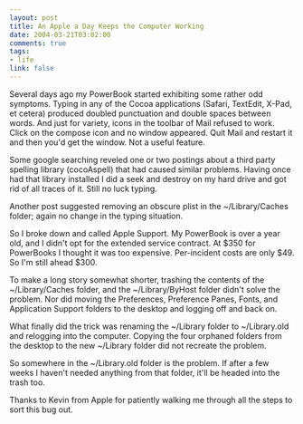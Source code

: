 ```yaml
--- 
layout: post
title: An Apple a Day Keeps the Computer Working
date: 2004-03-21T03:02:00
comments: true
tags:
- life
link: false
---
```

Several days ago my PowerBook started exhibiting some rather odd symptoms. Typing in any of the Cocoa applications (Safari, TextEdit, X-Pad, et cetera) produced doubled punctuation and double spaces between words. And just for variety, icons in the toolbar of Mail refused to work. Click on the compose icon and no window appeared. Quit Mail and restart it and then you'd get the window. Not a useful feature.

Some google searching reveled one or two postings about a third party spelling library (cocoAspell) that had caused similar problems. Having once had that library installed I did a seek and destroy on my hard drive and got rid of all traces of it. Still no luck typing.

Another post suggested removing an obscure plist in the ~/Library/Caches folder; again no change in the typing situation.

So I broke down and called Apple Support. My PowerBook is over a year old, and I didn't opt for the extended service contract. At $350 for PowerBooks I thought it was too expensive. Per-incident costs are only $49. So I'm still ahead $300.

To make a long story somewhat shorter, trashing the contents of the ~/Library/Caches folder, and the ~/Library/ByHost folder didn't solve the problem. Nor did moving the Preferences, Preference Panes, Fonts, and Application Support folders to the desktop and logging off and back on.

What finally did the trick was renaming the ~/Library folder to ~/Library.old and  relogging into the computer. Copying the four orphaned folders from the desktop to the new ~/Library folder did not recreate the problem.

So somewhere in the ~/Library.old folder is the problem. If after a few weeks I haven't needed anything from that folder, it'll be headed into the trash too.

Thanks to Kevin from Apple for patiently walking me through all the steps to sort this bug out.
